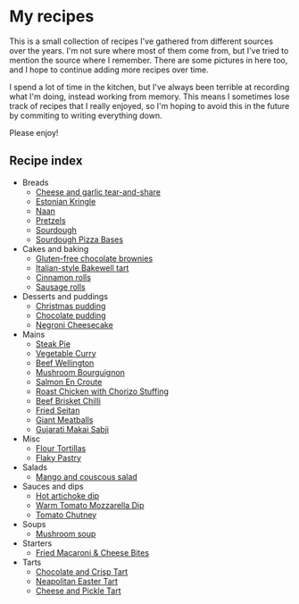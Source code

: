 # My recipes

This is a small collection of recipes I've gathered from different sources over the years. I'm not sure where most of them come from, but I've tried to mention the source where I remember. There are some pictures in here too, and I hope to continue adding more recipes over time.

I spend a lot of time in the kitchen, but I've always been terrible at recording what I'm doing, instead working from memory. This means I sometimes lose track of recipes that I really enjoyed, so I'm hoping to avoid this in the future by commiting to writing everything down.

Please enjoy!

## Recipe index

- Breads
  - [Cheese and garlic tear-and-share](./Breads/Cheese%20and%20garlic%20tear-and-share.md)
  - [Estonian Kringle](./Breads/Kringle.md)
  - [Naan](./Breads/Naan.md)
  - [Pretzels](./Breads/Pretzels.md)
  - [Sourdough](./Breads/Sourdough.md)
  - [Sourdough Pizza Bases](./Breads/Sourdough%20Pizza%20Bases.md)
- Cakes and baking
  - [Gluten-free chocolate brownies](./Cakes%20and%20baking/Gluten-free%20chocolate%20brownies.md)
  - [Italian-style Bakewell tart](./Cakes%20and%20baking/Italian-style%20Bakewell%20tart.md)
  - [Cinnamon rolls](./Cakes%20and%20baking/Cinnamon%20rolls.md)
  - [Sausage rolls](./Cakes%20and%20baking/Sausage%20Rolls.md)
- Desserts and puddings
  - [Christmas pudding](./Desserts%20and%20puddings/Christmas%20pudding.md)
  - [Chocolate pudding](./Desserts%20and%20puddings/Chocolate%20pudding.md)
  - [Negroni Cheesecake](./Desserts%20and%20puddings/Negroni%20Cheesecake.md)
- Mains
  - [Steak Pie](./Mains/Steak%20Pie.md)
  - [Vegetable Curry](./Mains/Vegetable%20Curry.md)
  - [Beef Wellington](./Mains/Beef%20Wellington.md)
  - [Mushroom Bourguignon](./Mains/Mushroom%20Bourguignon.md)
  - [Salmon En Croute](./Mains/Salmon%20En%20Croute.md)
  - [Roast Chicken with Chorizo Stuffing](./Mains/Roast%20Chicken%20with%20Chorizo%20Stuffing.md)
  - [Beef Brisket Chilli](./Mains/Brisket%20Chilli.md)
  - [Fried Seitan](./Mains/Fried%20Seitan.md)
  - [Giant Meatballs](./Mains/Giant%20Meatballs.md)
  - [Gujarati Makai Sabji](./Mains/Gujarati%20Makai%20Sabji.md)
- Misc
  - [Flour Tortillas](./Misc/Flour%20Tortillas.md)
  - [Flaky Pastry](./Misc/Flaky%20Pastry.md)
- Salads
  - [Mango and couscous salad](./Salads/Mango%and%20couscous%20salad.md)
- Sauces and dips
  - [Hot artichoke dip](./Sauces%20and%20dips/Hot%20artichoke%20dip.md)
  - [Warm Tomato Mozzarella Dip](./Warm%20Tomato%20Mozzarella%20Dip.md)
  - [Tomato Chutney](./Sauces%20and%20dips/Tomato%20Chutney.md)
- Soups
  - [Mushroom soup](./Soups/Mushroom%20soup.md)
- Starters
  - [Fried Macaroni & Cheese Bites](./Starters/Fried%20Macaroni%20&%20Cheese%20Bites.md)
- Tarts
  - [Chocolate and Crisp Tart](./Tarts/Chocolate%20and%20Crisp%20Tart.md)
  - [Neapolitan Easter Tart](./Tarts/Neapolitan%20Easter%20Tart.md)
  - [Cheese and Pickle Tart](./Tarts/Cheese%20and%20Pickle%20Tart.md)
